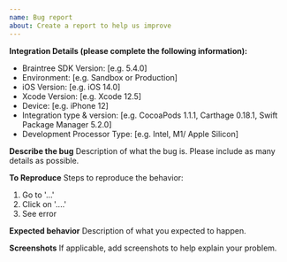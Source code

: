 ```yaml
---
name: Bug report
about: Create a report to help us improve
---
```


**Integration Details (please complete the following information):**
 - Braintree SDK Version: [e.g. 5.4.0]
 - Environment: [e.g. Sandbox or Production]
 - iOS Version: [e.g. iOS 14.0]
 - Xcode Version: [e.g. Xcode 12.5]
 - Device: [e.g. iPhone 12]
 - Integration type & version: [e.g. CocoaPods 1.1.1, Carthage 0.18.1, Swift Package Manager 5.2.0]
 - Development Processor Type: [e.g. Intel, M1/ Apple Silicon]

**Describe the bug**
Description of what the bug is. Please include as many details as possible.

**To Reproduce**
Steps to reproduce the behavior:
1. Go to '...'
2. Click on '....'
3. See error

**Expected behavior**
Description of what you expected to happen.

**Screenshots**
If applicable, add screenshots to help explain your problem.
<!-- Do not reveal sensitive data. ex: credit card numbers & customer credentials -->

<!-- NOTE: Please do not open an issue for translation requests for new languages. We support the same languages that are supported by PayPal, and have a dedicated localization team to provide translations.

If there is an error in a specific translation, you may open an issue here and we will escalate it to our localization team. -->

